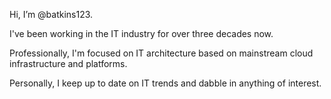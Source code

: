 Hi, I’m @batkins123. 

I've been working in the IT industry for over three decades now. 

Professionally, I'm focused on IT architecture based on mainstream cloud infrastructure and platforms. 

Personally, I keep up to date on IT trends and dabble in anything of interest.
